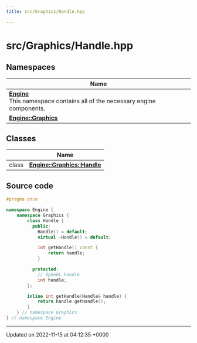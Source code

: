```yaml
---
title: src/Graphics/Handle.hpp

---
```


# src/Graphics/Handle.hpp



## Namespaces

| Name           |
| -------------- |
| **[Engine](/namespaces/namespaceEngine.md)** <br>This namespace contains all of the necessary engine components.  |
| **[Engine::Graphics](/namespaces/namespaceEngine_1_1Graphics.md)**  |

## Classes

|                | Name           |
| -------------- | -------------- |
| class | **[Engine::Graphics::Handle](/classes/classEngine_1_1Graphics_1_1Handle.md)**  |




## Source code

```cpp
#pragma once

namespace Engine {
    namespace Graphics {
        class Handle {
          public:
            Handle() = default;
            virtual ~Handle() = default;

            int getHandle() const {
                return handle;
            }

          protected:
            // OpenGL handle
            int handle;
        };

        inline int getHandle(Handle& handle) {
            return handle.getHandle();
        }
    } // namespace Graphics
} // namespace Engine
```


-------------------------------

Updated on 2022-11-15 at 04:12:35 +0000
